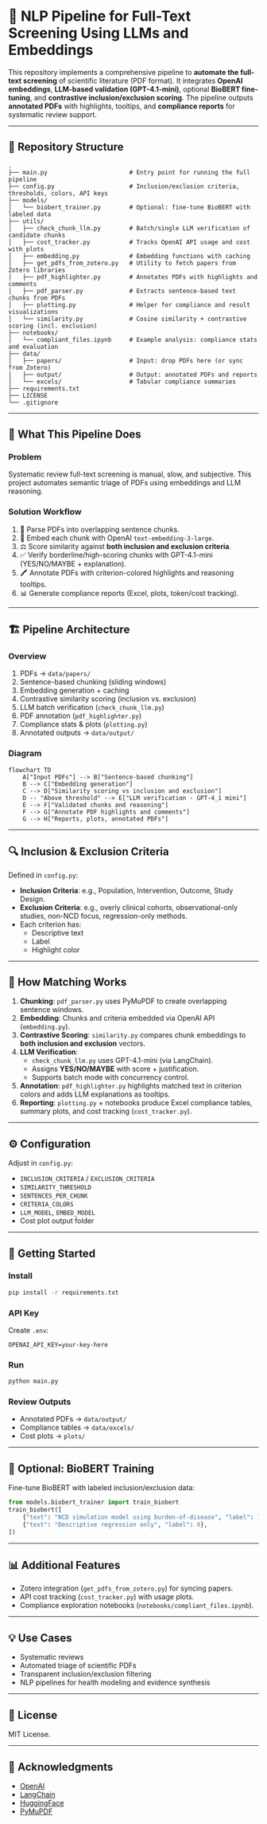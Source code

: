 # 🧠 NLP Pipeline for Full-Text Screening Using LLMs and Embeddings

This repository implements a comprehensive pipeline to **automate the full-text screening** of scientific literature (PDF format). It integrates **OpenAI embeddings**, **LLM-based validation (GPT-4.1-mini)**, optional **BioBERT fine-tuning**, and **contrastive inclusion/exclusion scoring**. The pipeline outputs **annotated PDFs** with highlights, tooltips, and **compliance reports** for systematic review support.

---

## 📂 Repository Structure

```
.
├── main.py                       # Entry point for running the full pipeline
├── config.py                     # Inclusion/exclusion criteria, thresholds, colors, API keys
├── models/
│   └── biobert_trainer.py        # Optional: fine-tune BioBERT with labeled data
├── utils/
│   ├── check_chunk_llm.py        # Batch/single LLM verification of candidate chunks
│   ├── cost_tracker.py           # Tracks OpenAI API usage and cost with plots
│   ├── embedding.py              # Embedding functions with caching
│   ├── get_pdfs_from_zotero.py   # Utility to fetch papers from Zotero libraries
│   ├── pdf_highlighter.py        # Annotates PDFs with highlights and comments
│   ├── pdf_parser.py             # Extracts sentence-based text chunks from PDFs
│   ├── plotting.py               # Helper for compliance and result visualizations
│   └── similarity.py             # Cosine similarity + contrastive scoring (incl. exclusion)
├── notebooks/
│   └── compliant_files.ipynb     # Example analysis: compliance stats and evaluation
├── data/
│   ├── papers/                   # Input: drop PDFs here (or sync from Zotero)
│   ├── output/                   # Output: annotated PDFs and reports
│   └── excels/                   # Tabular compliance summaries
├── requirements.txt
├── LICENSE
└── .gitignore
```

---

## 🧠 What This Pipeline Does

### Problem
Systematic review full-text screening is manual, slow, and subjective. This project automates semantic triage of PDFs using embeddings and LLM reasoning.

### Solution Workflow
1. 📄 Parse PDFs into overlapping sentence chunks.
2. 🔢 Embed each chunk with OpenAI `text-embedding-3-large`.
3. ⚖️ Score similarity against **both inclusion and exclusion criteria**.
4. ✅ Verify borderline/high-scoring chunks with GPT-4.1-mini (YES/NO/MAYBE + explanation).
5. 🖍️ Annotate PDFs with criterion-colored highlights and reasoning tooltips.
6. 📊 Generate compliance reports (Excel, plots, token/cost tracking).

---

## 🏗️ Pipeline Architecture

### Overview
1. PDFs → `data/papers/`
2. Sentence-based chunking (sliding windows)
3. Embedding generation + caching
4. Contrastive similarity scoring (inclusion vs. exclusion)
5. LLM batch verification (`check_chunk_llm.py`)
6. PDF annotation (`pdf_highlighter.py`)
7. Compliance stats & plots (`plotting.py`)
8. Annotated outputs → `data/output/`

### Diagram

```mermaid
flowchart TD
    A["Input PDFs"] --> B["Sentence-based chunking"]
    B --> C["Embedding generation"]
    C --> D["Similarity scoring vs inclusion and exclusion"]
    D -- "Above threshold" --> E["LLM verification - GPT-4_1 mini"]
    E --> F["Validated chunks and reasoning"]
    F --> G["Annotate PDF highlights and comments"]
    G --> H["Reports, plots, annotated PDFs"]
```

---

## 🔍 Inclusion & Exclusion Criteria

Defined in `config.py`:

- **Inclusion Criteria**: e.g., Population, Intervention, Outcome, Study Design.
- **Exclusion Criteria**: e.g., overly clinical cohorts, observational-only studies, non-NCD focus, regression-only methods.
- Each criterion has:
  - Descriptive text
  - Label
  - Highlight color

---

## 🧪 How Matching Works

1. **Chunking**: `pdf_parser.py` uses PyMuPDF to create overlapping sentence windows.
2. **Embedding**: Chunks and criteria embedded via OpenAI API (`embedding.py`).
3. **Contrastive Scoring**: `similarity.py` compares chunk embeddings to **both inclusion and exclusion** vectors.
4. **LLM Verification**:  
   - `check_chunk_llm.py` uses GPT-4.1-mini (via LangChain).  
   - Assigns **YES/NO/MAYBE** with score + justification.  
   - Supports batch mode with concurrency control.
5. **Annotation**: `pdf_highlighter.py` highlights matched text in criterion colors and adds LLM explanations as tooltips.
6. **Reporting**: `plotting.py` + notebooks produce Excel compliance tables, summary plots, and cost tracking (`cost_tracker.py`).

---

## ⚙️ Configuration

Adjust in `config.py`:
- `INCLUSION_CRITERIA` / `EXCLUSION_CRITERIA`
- `SIMILARITY_THRESHOLD`
- `SENTENCES_PER_CHUNK`
- `CRITERIA_COLORS`
- `LLM_MODEL`, `EMBED_MODEL`
- Cost plot output folder

---

## 🚀 Getting Started

### Install
```bash
pip install -r requirements.txt
```

### API Key
Create `.env`:
```
OPENAI_API_KEY=your-key-here
```

### Run
```bash
python main.py
```

### Review Outputs
- Annotated PDFs → `data/output/`
- Compliance tables → `data/excels/`
- Cost plots → `plots/`

---

## 🔬 Optional: BioBERT Training

Fine-tune BioBERT with labeled inclusion/exclusion data:

```python
from models.biobert_trainer import train_biobert
train_biobert([
    {"text": "NCD simulation model using burden-of-disease", "label": 1},
    {"text": "Descriptive regression only", "label": 0},
])
```

---

## 📊 Additional Features
- Zotero integration (`get_pdfs_from_zotero.py`) for syncing papers.
- API cost tracking (`cost_tracker.py`) with usage plots.
- Compliance exploration notebooks (`notebooks/compliant_files.ipynb`).

---

## 💡 Use Cases
- Systematic reviews
- Automated triage of scientific PDFs
- Transparent inclusion/exclusion filtering
- NLP pipelines for health modeling and evidence synthesis

---

## 📜 License
MIT License.

---

## 🙏 Acknowledgments
- [OpenAI](https://openai.com/)  
- [LangChain](https://www.langchain.com/)  
- [HuggingFace](https://huggingface.co/)  
- [PyMuPDF](https://pymupdf.readthedocs.io/)  
